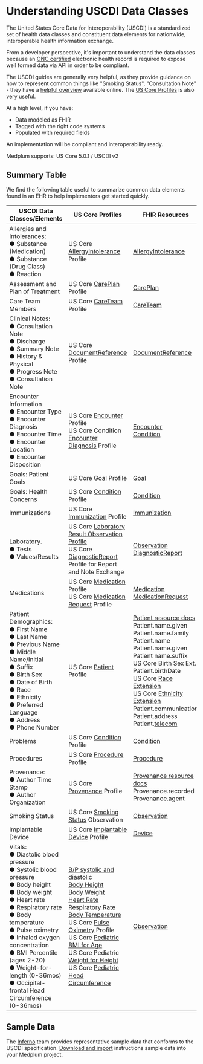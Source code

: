 # Understanding USCDI Data Classes

The United States Core Data for Interoperability (USCDI) is a standardized set of health data classes and constituent data elements for nationwide, interoperable health information exchange.

From a developer perspective, it's important to understand the data classes because an [ONC certified](/docs/compliance/onc) electronic health record is required to expose well formed data via API in order to be compliant.

The USCDI guides are generally very helpful, as they provide guidance on how to represent common things like "Smoking Status", "Consultation Note" - they have a [helpful overview](https://www.healthit.gov/isa/united-states-core-data-interoperability-uscdi) available online. The [US Core Profiles](https://hl7.org/fhir/us/core/stu3.1.1/profiles.html) is also very useful.

At a high level, if you have:

- Data modeled as FHIR
- Tagged with the right code systems
- Populated with required fields

An implementation will be compliant and interoperability ready.

Medplum supports: US Core 5.0.1 / USCDI v2

## Summary Table

We find the following table useful to summarize common data elements found in an EHR to help implementors get started quickly.

| USCDI Data Classes/Elements                                                                                                                                                                                                                                                                                                                                                                        | US Core Profiles                                                                                                                                                                                                                                                                                                                                                                                                                                                                                                                                                                                                                                                                                                                                                                                                                                                                                                                                                   | FHIR Resources                                                                                                                                                                                                                                                                                                                                                                                                                                                                                                                                                                                                                                          |
| -------------------------------------------------------------------------------------------------------------------------------------------------------------------------------------------------------------------------------------------------------------------------------------------------------------------------------------------------------------------------------------------------- | ------------------------------------------------------------------------------------------------------------------------------------------------------------------------------------------------------------------------------------------------------------------------------------------------------------------------------------------------------------------------------------------------------------------------------------------------------------------------------------------------------------------------------------------------------------------------------------------------------------------------------------------------------------------------------------------------------------------------------------------------------------------------------------------------------------------------------------------------------------------------------------------------------------------------------------------------------------------ | ------------------------------------------------------------------------------------------------------------------------------------------------------------------------------------------------------------------------------------------------------------------------------------------------------------------------------------------------------------------------------------------------------------------------------------------------------------------------------------------------------------------------------------------------------------------------------------------------------------------------------------------------------- |
| Allergies and Intolerances: <br /> ● Substance (Medication) <br /> ● Substance (Drug Class) <br /> ● Reaction <br />                                                                                                                                                                                                                                                                               | US Core [AllergyIntolerance](https://hl7.org/fhir/us/core/stu3.1.1/StructureDefinition-us-core-allergyintolerance.html) Profile                                                                                                                                                                                                                                                                                                                                                                                                                                                                                                                                                                                                                                                                                                                                                                                                                                    | [AllergyIntolerance](/docs/api/fhir/resources/allergyintolerance)                                                                                                                                                                                                                                                                                                                                                                                                                                                                                                                                                                                       |
| Assessment and Plan of Treatment                                                                                                                                                                                                                                                                                                                                                                   | US Core [CarePlan](https://hl7.org/fhir/us/core/stu3.1.1/StructureDefinition-us-core-careplan.html) Profile                                                                                                                                                                                                                                                                                                                                                                                                                                                                                                                                                                                                                                                                                                                                                                                                                                                        | [CarePlan](/docs/api/fhir/resources/careplan)                                                                                                                                                                                                                                                                                                                                                                                                                                                                                                                                                                                                           |
| Care Team Members                                                                                                                                                                                                                                                                                                                                                                                  | US Core [CareTeam](https://hl7.org/fhir/us/core/stu3.1.1/StructureDefinition-us-core-careteam.html) Profile                                                                                                                                                                                                                                                                                                                                                                                                                                                                                                                                                                                                                                                                                                                                                                                                                                                        | [CareTeam](/docs/api/fhir/resources/careteam)                                                                                                                                                                                                                                                                                                                                                                                                                                                                                                                                                                                                           |
| Clinical Notes:<br /> ● Consultation Note <br /> ● Discharge <br /> ● Summary Note <br /> ● History & Physical <br /> ● Progress Note <br /> ● Consultation Note <br />                                                                                                                                                                                                                            | US Core [DocumentReference](https://hl7.org/fhir/us/core/stu3.1.1/StructureDefinition-us-core-documentreference.html) Profile                                                                                                                                                                                                                                                                                                                                                                                                                                                                                                                                                                                                                                                                                                                                                                                                                                      | [DocumentReference](/docs/api/fhir/resources/careteam)                                                                                                                                                                                                                                                                                                                                                                                                                                                                                                                                                                                                  |
| Encounter Information <br /> ● Encounter Type <br /> ● Encounter Diagnosis <br /> ● Encounter Time <br /> ● Encounter Location <br /> ● Encounter Disposition <br />                                                                                                                                                                                                                               | US Core [Encounter](http://hl7.org/fhir/us/core/StructureDefinition-us-core-condition-encounter-diagnosis.html) Profile <br /> US Core Condition [Encounter Diagnosis](http://hl7.org/fhir/us/core/StructureDefinition-us-core-condition-encounter-diagnosis.html) Profile                                                                                                                                                                                                                                                                                                                                                                                                                                                                                                                                                                                                                                                                                         | [Encounter](/docs/api/fhir/resources/encounter) <br /> [Condition](/docs/api/fhir/resources/condition)                                                                                                                                                                                                                                                                                                                                                                                                                                                                                                                                                  |
| Goals: Patient Goals                                                                                                                                                                                                                                                                                                                                                                               | US Core [Goal](https://hl7.org/fhir/us/core/stu3.1.1/StructureDefinition-us-core-goal.html) Profile                                                                                                                                                                                                                                                                                                                                                                                                                                                                                                                                                                                                                                                                                                                                                                                                                                                                | [Goal](/docs/api/fhir/resources/goal)                                                                                                                                                                                                                                                                                                                                                                                                                                                                                                                                                                                                                   |
| Goals: Health Concerns                                                                                                                                                                                                                                                                                                                                                                             | US Core [Condition](https://hl7.org/fhir/us/core/stu3.1.1/StructureDefinition-us-core-condition.html) Profile                                                                                                                                                                                                                                                                                                                                                                                                                                                                                                                                                                                                                                                                                                                                                                                                                                                      | [Condition](/docs/api/fhir/resources/condition)                                                                                                                                                                                                                                                                                                                                                                                                                                                                                                                                                                                                         |
| Immunizations                                                                                                                                                                                                                                                                                                                                                                                      | US Core [Immunization](https://hl7.org/fhir/us/core/stu3.1.1/StructureDefinition-us-core-immunization.html) Profile                                                                                                                                                                                                                                                                                                                                                                                                                                                                                                                                                                                                                                                                                                                                                                                                                                                | [Immunization](/docs/api/fhir/resources/immunization)                                                                                                                                                                                                                                                                                                                                                                                                                                                                                                                                                                                                   |
| Laboratory. <br /> ● Tests <br /> ● Values/Results <br />                                                                                                                                                                                                                                                                                                                                          | US Core [Laboratory Result Observation Profile](https://hl7.org/fhir/us/core/stu3.1.1/StructureDefinition-us-core-observation-lab.html) <br /> US Core [DiagnosticReport](https://hl7.org/fhir/us/core/stu3.1.1/StructureDefinition-us-core-diagnosticreport-note.html) Profile for Report and Note Exchange                                                                                                                                                                                                                                                                                                                                                                                                                                                                                                                                                                                                                                                       | [Observation](/docs/api/fhir/resources/observation) <br /> [DiagnosticReport](/docs/api/fhir/resources/diagnosticreport)                                                                                                                                                                                                                                                                                                                                                                                                                                                                                                                                |
| Medications                                                                                                                                                                                                                                                                                                                                                                                        | US Core [Medication](https://hl7.org/fhir/us/core/stu3.1.1/StructureDefinition-us-core-medication.html) Profile <br /> US Core [Medication Request](https://hl7.org/fhir/us/core/stu3.1.1/StructureDefinition-us-core-medicationrequest.html) Profile                                                                                                                                                                                                                                                                                                                                                                                                                                                                                                                                                                                                                                                                                                              | [Medication](/docs/api/fhir/resources/medication) <br /> [MedicationRequest](/docs/api/fhir/resources/medicationrequest)                                                                                                                                                                                                                                                                                                                                                                                                                                                                                                                                |
| Patient Demographics: <br /> ● First Name <br /> ● Last Name <br /> ● Previous Name <br /> ● Middle Name/Initial <br /> ● Suffix <br /> ● Birth Sex <br /> ● Date of Birth <br /> ● Race <br /> ● Ethnicity <br /> ● Preferred Language <br /> ● Address <br /> ● Phone Number <br />                                                                                                              | US Core [Patient](https://hl7.org/fhir/us/core/stu3.1.1/StructureDefinition-us-core-patient.html) Profile                                                                                                                                                                                                                                                                                                                                                                                                                                                                                                                                                                                                                                                                                                                                                                                                                                                          | [Patient resource docs](/docs/api/fhir/resources/patient) <br /> Patient.name.given <br /> Patient.name.family <br /> Patient.name <br /> Patient.name.given <br /> Patient name.suffix <br /> US Core Birth Sex Ext.<br /> Patient.birthDate <br /> US Core [Race Extension](https://hl7.org/fhir/us/core/stu3.1.1/StructureDefinition-us-core-patient.html) <br /> US Core [Ethnicity Extension](https://hl7.org/fhir/us/core/stu3.1.1/StructureDefinition-us-core-ethnicity.html) <br /> Patient.communication <br /> Patient.address <br /> Patient.[telecom](https://hl7.org/fhir/us/core/stu3.1.1/StructureDefinition-us-core-direct.html) <br /> |
| Problems                                                                                                                                                                                                                                                                                                                                                                                           | US Core [Condition](https://hl7.org/fhir/us/core/stu3.1.1/StructureDefinition-us-core-condition.html) Profile                                                                                                                                                                                                                                                                                                                                                                                                                                                                                                                                                                                                                                                                                                                                                                                                                                                      | [Condition](/docs/api/fhir/resources/condition)                                                                                                                                                                                                                                                                                                                                                                                                                                                                                                                                                                                                         |
| Procedures                                                                                                                                                                                                                                                                                                                                                                                         | US Core [Procedure](https://hl7.org/fhir/us/core/stu3.1.1/StructureDefinition-us-core-procedure.html) Profile                                                                                                                                                                                                                                                                                                                                                                                                                                                                                                                                                                                                                                                                                                                                                                                                                                                      | [Procedure](/docs/api/fhir/resources/procedure)                                                                                                                                                                                                                                                                                                                                                                                                                                                                                                                                                                                                         |
| Provenance: <br /> ● Author Time Stamp <br /> ● Author Organization <br />                                                                                                                                                                                                                                                                                                                         | US Core [Provenance](https://hl7.org/fhir/us/core/stu3.1.1/StructureDefinition-us-core-provenance.html) Profile                                                                                                                                                                                                                                                                                                                                                                                                                                                                                                                                                                                                                                                                                                                                                                                                                                                    | [Provenance resource docs](/docs/api/fhir/resources/provenance) <br /> Provenance.recorded <br /> Provenance.agent <br />                                                                                                                                                                                                                                                                                                                                                                                                                                                                                                                               |
| Smoking Status                                                                                                                                                                                                                                                                                                                                                                                     | US Core [Smoking Status](https://hl7.org/fhir/us/core/stu3.1.1/StructureDefinition-us-core-smokingstatus.html) Observation                                                                                                                                                                                                                                                                                                                                                                                                                                                                                                                                                                                                                                                                                                                                                                                                                                         | [Observation](/docs/api/fhir/resources/observation)                                                                                                                                                                                                                                                                                                                                                                                                                                                                                                                                                                                                     |
| Implantable Device                                                                                                                                                                                                                                                                                                                                                                                 | US Core [Implantable Device](https://hl7.org/fhir/us/core/stu3.1.1/StructureDefinition-us-core-implantable-device.html) Profile                                                                                                                                                                                                                                                                                                                                                                                                                                                                                                                                                                                                                                                                                                                                                                                                                                    | [Device](/docs/api/fhir/resources/device)                                                                                                                                                                                                                                                                                                                                                                                                                                                                                                                                                                                                               |
| Vitals: <br /> ● Diastolic blood pressure <br /> ● Systolic blood pressure <br /> ● Body height <br /> ● Body weight <br /> ● Heart rate <br /> ● Respiratory rate <br /> ● Body temperature <br /> ● Pulse oximetry <br /> ● Inhaled oxygen concentration <br /> ● BMI Percentile (ages 2-20) <br /> ● Weight-for-length (0-36mos) <br /> ● Occipital-frontal Head Circumference (0-36mos) <br /> | [B/P systolic and diastolic](http://hl7.org/fhir/R4/bp.html) <br /> [Body Height](http://hl7.org/fhir/R4/bodyheight.html) <br /> [Body Weight](http://hl7.org/fhir/R4/bodyweight.html) <br /> [Heart Rate](http://hl7.org/fhir/R4/heartrate.html) <br /> [Respiratory Rate](http://hl7.org/fhir/R4/resprate.html) <br /> [Body Temperature](http://hl7.org/fhir/R4/bodytemp.html) <br /> US Core [Pulse Oximetry](https://hl7.org/fhir/us/core/stu3.1.1/StructureDefinition-us-core-pulse-oximetry.html) Profile <br /> US Core [Pediatric BMI for Age](https://hl7.org/fhir/us/core/stu3.1.1/StructureDefinition-pediatric-bmi-for-age.html) <br /> US Core Pediatric [Weight for Height](https://hl7.org/fhir/us/core/stu3.1.1/StructureDefinition-pediatric-weight-for-height.html) <br /> US Core [Pediatric Head <br /> Circumference](https://hl7.org/fhir/us/core/stu3.1.1/StructureDefinition-head-occipital-frontal-circumference-percentile.html) <br /> | [Observation](/docs/api/fhir/resources/observation)                                                                                                                                                                                                                                                                                                                                                                                                                                                                                                                                                                                                     |

## Sample Data

The [Inferno](https://github.com/inferno-framework) team provides representative sample data that conforms to the USCDI specification. [Download and import](/docs/tutorials/importing-sample-data.md) instructions sample data into your Medplum project.
